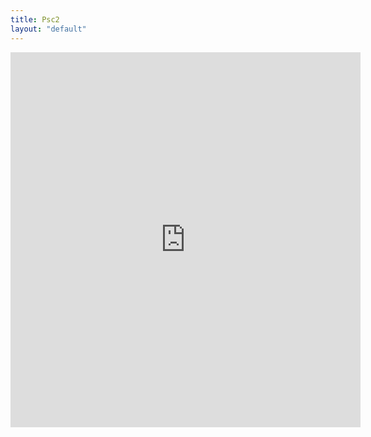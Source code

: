 ```yaml
---
title: Psc2
layout: "default"
---
```

<iframe width="560" height="600" src="https://www.youtube.com/embed/N1WRGoYBIv8?rel=0" frameborder="0" allow="autoplay; encrypted-media" allowfullscreen></iframe>
